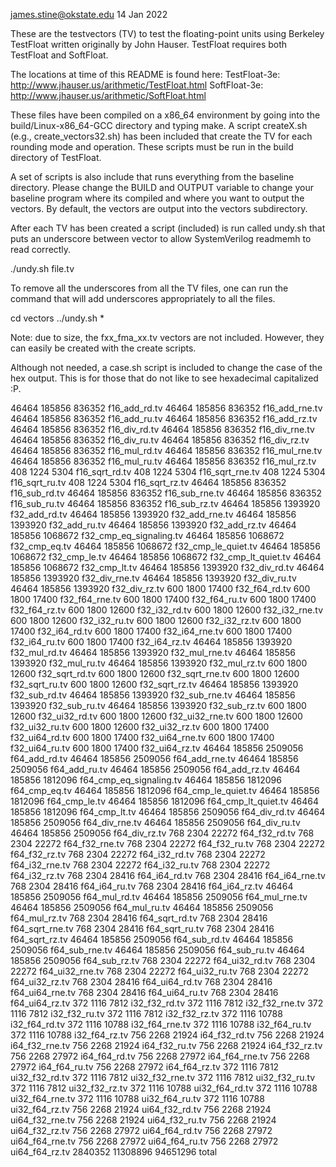 james.stine@okstate.edu 14 Jan 2022

These are the testvectors (TV) to test the floating-point units using
Berkeley TestFloat written originally by John Hauser.  TestFloat
requires both TestFloat and SoftFloat.

The locations at time of this README is found here:
TestFloat-3e:  http://www.jhauser.us/arithmetic/TestFloat.html
SoftFloat-3e:  http://www.jhauser.us/arithmetic/SoftFloat.html

These files have been compiled on a x86_64 environment by going into
the build/Linux-x86_64-GCC directory and typing make.  A script
createX.sh (e.g., create_vectors32.sh) has been included that create
the TV for each rounding mode  and operation.  These scripts must be
run in the build directory of TestFloat.

A set of scripts is also include that runs everything from the
baseline directory.  Please change the BUILD and OUTPUT variable to
change your baseline program where its compiled and where you want to
output the vectors.  By default, the vectors are output into the
vectors subdirectory.

After each TV has been created a script (included) is run called
undy.sh that puts an underscore between vector to allow SystemVerilog
readmemh to read correctly.

./undy.sh file.tv

To remove all the underscores from all the TV files, one can run the
command that will add underscores appropriately to all the files.

cd vectors
../undy.sh \*

Note: due to size, the fxx_fma_xx.tv vectors are not included.
However, they can easily be created with the create scripts.

Although not needed, a case.sh script is included to change the case
of the hex output.  This is for those that do not like to see
hexadecimal capitalized :P. 

   46464   185856   836352 f16_add_rd.tv
   46464   185856   836352 f16_add_rne.tv
   46464   185856   836352 f16_add_ru.tv
   46464   185856   836352 f16_add_rz.tv
   46464   185856   836352 f16_div_rd.tv
   46464   185856   836352 f16_div_rne.tv
   46464   185856   836352 f16_div_ru.tv
   46464   185856   836352 f16_div_rz.tv
   46464   185856   836352 f16_mul_rd.tv
   46464   185856   836352 f16_mul_rne.tv
   46464   185856   836352 f16_mul_ru.tv
   46464   185856   836352 f16_mul_rz.tv
     408     1224     5304 f16_sqrt_rd.tv
     408     1224     5304 f16_sqrt_rne.tv
     408     1224     5304 f16_sqrt_ru.tv
     408     1224     5304 f16_sqrt_rz.tv
   46464   185856   836352 f16_sub_rd.tv
   46464   185856   836352 f16_sub_rne.tv
   46464   185856   836352 f16_sub_ru.tv
   46464   185856   836352 f16_sub_rz.tv
   46464   185856  1393920 f32_add_rd.tv
   46464   185856  1393920 f32_add_rne.tv
   46464   185856  1393920 f32_add_ru.tv
   46464   185856  1393920 f32_add_rz.tv
   46464   185856  1068672 f32_cmp_eq_signaling.tv
   46464   185856  1068672 f32_cmp_eq.tv
   46464   185856  1068672 f32_cmp_le_quiet.tv
   46464   185856  1068672 f32_cmp_le.tv
   46464   185856  1068672 f32_cmp_lt_quiet.tv
   46464   185856  1068672 f32_cmp_lt.tv
   46464   185856  1393920 f32_div_rd.tv
   46464   185856  1393920 f32_div_rne.tv
   46464   185856  1393920 f32_div_ru.tv
   46464   185856  1393920 f32_div_rz.tv
     600     1800    17400 f32_f64_rd.tv
     600     1800    17400 f32_f64_rne.tv
     600     1800    17400 f32_f64_ru.tv
     600     1800    17400 f32_f64_rz.tv
     600     1800    12600 f32_i32_rd.tv
     600     1800    12600 f32_i32_rne.tv
     600     1800    12600 f32_i32_ru.tv
     600     1800    12600 f32_i32_rz.tv
     600     1800    17400 f32_i64_rd.tv
     600     1800    17400 f32_i64_rne.tv
     600     1800    17400 f32_i64_ru.tv
     600     1800    17400 f32_i64_rz.tv
   46464   185856  1393920 f32_mul_rd.tv
   46464   185856  1393920 f32_mul_rne.tv
   46464   185856  1393920 f32_mul_ru.tv
   46464   185856  1393920 f32_mul_rz.tv
     600     1800    12600 f32_sqrt_rd.tv
     600     1800    12600 f32_sqrt_rne.tv
     600     1800    12600 f32_sqrt_ru.tv
     600     1800    12600 f32_sqrt_rz.tv
   46464   185856  1393920 f32_sub_rd.tv
   46464   185856  1393920 f32_sub_rne.tv
   46464   185856  1393920 f32_sub_ru.tv
   46464   185856  1393920 f32_sub_rz.tv
     600     1800    12600 f32_ui32_rd.tv
     600     1800    12600 f32_ui32_rne.tv
     600     1800    12600 f32_ui32_ru.tv
     600     1800    12600 f32_ui32_rz.tv
     600     1800    17400 f32_ui64_rd.tv
     600     1800    17400 f32_ui64_rne.tv
     600     1800    17400 f32_ui64_ru.tv
     600     1800    17400 f32_ui64_rz.tv
   46464   185856  2509056 f64_add_rd.tv
   46464   185856  2509056 f64_add_rne.tv
   46464   185856  2509056 f64_add_ru.tv
   46464   185856  2509056 f64_add_rz.tv
   46464   185856  1812096 f64_cmp_eq_signaling.tv
   46464   185856  1812096 f64_cmp_eq.tv
   46464   185856  1812096 f64_cmp_le_quiet.tv
   46464   185856  1812096 f64_cmp_le.tv
   46464   185856  1812096 f64_cmp_lt_quiet.tv
   46464   185856  1812096 f64_cmp_lt.tv
   46464   185856  2509056 f64_div_rd.tv
   46464   185856  2509056 f64_div_rne.tv
   46464   185856  2509056 f64_div_ru.tv
   46464   185856  2509056 f64_div_rz.tv
     768     2304    22272 f64_f32_rd.tv
     768     2304    22272 f64_f32_rne.tv
     768     2304    22272 f64_f32_ru.tv
     768     2304    22272 f64_f32_rz.tv
     768     2304    22272 f64_i32_rd.tv
     768     2304    22272 f64_i32_rne.tv
     768     2304    22272 f64_i32_ru.tv
     768     2304    22272 f64_i32_rz.tv
     768     2304    28416 f64_i64_rd.tv
     768     2304    28416 f64_i64_rne.tv
     768     2304    28416 f64_i64_ru.tv
     768     2304    28416 f64_i64_rz.tv
   46464   185856  2509056 f64_mul_rd.tv
   46464   185856  2509056 f64_mul_rne.tv
   46464   185856  2509056 f64_mul_ru.tv
   46464   185856  2509056 f64_mul_rz.tv
     768     2304    28416 f64_sqrt_rd.tv
     768     2304    28416 f64_sqrt_rne.tv
     768     2304    28416 f64_sqrt_ru.tv
     768     2304    28416 f64_sqrt_rz.tv
   46464   185856  2509056 f64_sub_rd.tv
   46464   185856  2509056 f64_sub_rne.tv
   46464   185856  2509056 f64_sub_ru.tv
   46464   185856  2509056 f64_sub_rz.tv
     768     2304    22272 f64_ui32_rd.tv
     768     2304    22272 f64_ui32_rne.tv
     768     2304    22272 f64_ui32_ru.tv
     768     2304    22272 f64_ui32_rz.tv
     768     2304    28416 f64_ui64_rd.tv
     768     2304    28416 f64_ui64_rne.tv
     768     2304    28416 f64_ui64_ru.tv
     768     2304    28416 f64_ui64_rz.tv
     372     1116     7812 i32_f32_rd.tv
     372     1116     7812 i32_f32_rne.tv
     372     1116     7812 i32_f32_ru.tv
     372     1116     7812 i32_f32_rz.tv
     372     1116    10788 i32_f64_rd.tv
     372     1116    10788 i32_f64_rne.tv
     372     1116    10788 i32_f64_ru.tv
     372     1116    10788 i32_f64_rz.tv
     756     2268    21924 i64_f32_rd.tv
     756     2268    21924 i64_f32_rne.tv
     756     2268    21924 i64_f32_ru.tv
     756     2268    21924 i64_f32_rz.tv
     756     2268    27972 i64_f64_rd.tv
     756     2268    27972 i64_f64_rne.tv
     756     2268    27972 i64_f64_ru.tv
     756     2268    27972 i64_f64_rz.tv
     372     1116     7812 ui32_f32_rd.tv
     372     1116     7812 ui32_f32_rne.tv
     372     1116     7812 ui32_f32_ru.tv
     372     1116     7812 ui32_f32_rz.tv
     372     1116    10788 ui32_f64_rd.tv
     372     1116    10788 ui32_f64_rne.tv
     372     1116    10788 ui32_f64_ru.tv
     372     1116    10788 ui32_f64_rz.tv
     756     2268    21924 ui64_f32_rd.tv
     756     2268    21924 ui64_f32_rne.tv
     756     2268    21924 ui64_f32_ru.tv
     756     2268    21924 ui64_f32_rz.tv
     756     2268    27972 ui64_f64_rd.tv
     756     2268    27972 ui64_f64_rne.tv
     756     2268    27972 ui64_f64_ru.tv
     756     2268    27972 ui64_f64_rz.tv
 2840352 11308896 94651296 total

